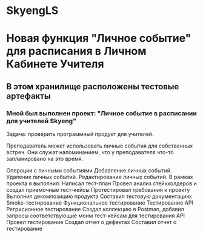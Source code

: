# SkyengLS

# Новая функция "Личное событие" для расписания в Личном Кабинете Учителя
## В этом хранилище расположены тестовые артефакты

### Мной был выполнен проект: "Личное событие в расписании для учителей Skyeng"

Задача: проверить программный продукт для учителей.

Преподаватель может использовать личные события для собственных встреч. Они служат напоминанием, что у преподавателя что-то запланировано на это время.

Операции с личными событиями
Добавление личных событий.
Удаление личных событий.
Редактирование личных событий.
В рамках проекта я выполнил:
Написал тест-план
Провел анализ стейкхолдеров и создал приемочные тест-кейсы
Протестировал требования к проекту
Выполнил декомпозицию продукта
Составил тестовую документацию:
Smoke-тестирование
Функциональное тестирование
Тестирование API
Регрисионное тестирование
Создал коллекцию в Postman, добавил запросы соответствующие моим тест-кейсам для тестирования API
Провел тестирование
Создал отчет о дефектах
Составил отчет о тестирование
